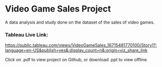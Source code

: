 # Video Game Sales Project
A data analysis and study done on the dataset of the sales of video games.

### Tableau Live Link:
https://public.tableau.com/views/VideoGameSales_16715481770100/Story1?:language=en-US&publish=yes&:display_count=n&:origin=viz_share_link

Click on .pdf to view project on Github,
or download .ppt to view offline.
